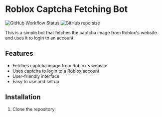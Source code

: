 # Roblox Captcha Fetching Bot

![GitHub Workflow Status](https://img.shields.io/github/workflow/status/your-username/roblox-captcha-bot/Python%20application)
![GitHub repo size](https://img.shields.io/github/repo-size/your-username/roblox-captcha-bot)

This is a simple bot that fetches the captcha image from Roblox's website and uses it to login to an account.

## Features

- Fetches captcha image from Roblox's website
- Uses captcha to login to a Roblox account
- User-friendly interface
- Easy to use and set up

## Installation

1. Clone the repository: 

